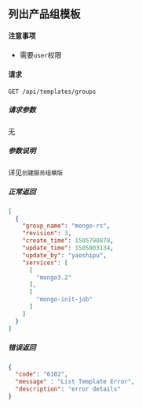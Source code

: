 ## 列出产品组模板

#### 注意事项

- 需要`user`权限

#### 请求

```
GET /api/templates/groups
```

##### 请求参数

无

##### 参数说明

详见`创建服务组模版` 

##### 正常返回

```json
[
  {
    "group_name": "mongo-rs",
    "revision": 3,
    "create_time": 1505790878,
    "update_time": 1505803134,
    "update_by": "yaoshipu",
    "services": [
      [
        "mongo3.2"
      ],
      [
        "mongo-init-job"
      ]
    ]
  }
]
```	
##### 错误返回

```json
{
  "code": "6102",
  "message" : "List Template Error",
  "description": "error details"
}
```
